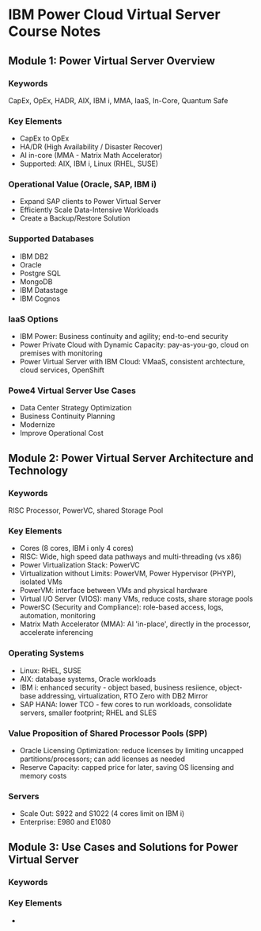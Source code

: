 # IBM Power Cloud Virtual Server Course Notes

## Module 1: Power Virtual Server Overview

### Keywords
CapEx, OpEx, HADR, AIX, IBM i, MMA, IaaS, In-Core, Quantum Safe

### Key Elements
- CapEx to OpEx
- HA/DR (High Availability / Disaster Recover)
- AI in-core (MMA - Matrix Math Accelerator)
- Supported: AIX, IBM i, Linux (RHEL, SUSE)
  
### Operational Value (Oracle, SAP, IBM i)  
- Expand SAP clients to Power Virtual Server  
- Efficiently Scale Data-Intensive Workloads  
- Create a Backup/Restore Solution

### Supported Databases
- IBM DB2
- Oracle
- Postgre SQL
- MongoDB
- IBM Datastage
- IBM Cognos

### IaaS Options
- IBM Power: Business continuity and agility; end-to-end security
- Power Private Cloud with Dynamic Capacity: pay-as-you-go, cloud on premises with monitoring
- Power Virtual Server with IBM Cloud: VMaaS, consistent archtecture, cloud services, OpenShift

### Powe4 Virtual Server Use Cases
- Data Center Strategy Optimization
- Business Continuity Planning
- Modernize
- Improve Operational Cost

## Module 2: Power Virtual Server Architecture and Technology

### Keywords
RISC Processor, PowerVC, shared Storage Pool

### Key Elements
- Cores (8 cores, IBM i only 4 cores)
- RISC: Wide, high speed data pathways and multi-threading (vs x86)
- Power Virtualization Stack: PowerVC
- Virtualization without Limits: PowerVM, Power Hypervisor (PHYP), isolated VMs
- PowerVM: interface between VMs and physical hardware
- Virtual I/O Server (VIOS): many VMs, reduce costs, share storage pools
- PowerSC (Security and Compliance): role-based access, logs, automation, monitoring
- Matrix Math Accelerator (MMA): AI 'in-place', directly in the processor, accelerate inferencing

### Operating Systems
- Linux: RHEL, SUSE
- AIX: database systems, Oracle workloads
- IBM i: enhanced security - object based, business resiience, object-base addressing, virtualization, RTO Zero with DB2 Mirror
- SAP HANA: lower TCO - few cores to run workloads, consolidate servers, smaller footprint; RHEL and SLES

### Value Proposition of Shared Processor Pools (SPP)
- Oracle Licensing Optimization: reduce licenses by limiting uncapped partitions/processors; can add licenses as needed
- Reserve Capacity: capped price for later, saving OS licensing and memory costs

### Servers
- Scale Out: S922 and S1022 (4 cores limit on IBM i)
- Enterprise: E980 and E1080

## Module 3: Use Cases and Solutions for Power Virtual Server

### Keywords


### Key Elements
- 
